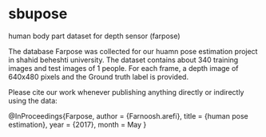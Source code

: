 # sbupose
human body part dataset for depth sensor (farpose)

The database Farpose was collected for our huamn pose estimation project in shahid beheshti university. The dataset contains about 340 training images and test images of 1 people. For each frame, a depth image of 640x480 pixels and the Ground truth label  is provided. 

Please cite our work whenever publishing anything directly or indirectly using the data:

@InProceedings{Farpose,
  author = {Farnoosh.arefi},
  title = {human pose estimation},
  year = {2017},
  month = May
}
